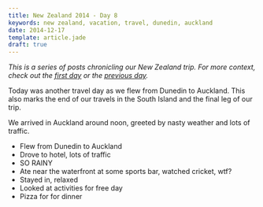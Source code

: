 ```yaml
---
title: New Zealand 2014 - Day 8
keywords: new zealand, vacation, travel, dunedin, auckland
date: 2014-12-17
template: article.jade
draft: true
---
```

*This is a series of posts chronicling our New Zealand trip. For more context, check out the [first day][first] or the [previous day][prev].*

Today was another travel day as we flew from Dunedin to Auckland. This also marks the end of our travels in the South Island and the final leg of our trip.

We arrived in Auckland around noon, greeted by nasty weather and lots of traffic.

* Flew from Dunedin to Auckland
* Drove to hotel, lots of traffic
* SO RAINY
* Ate near the waterfront at some sports bar, watched cricket, wtf?
* Stayed in, relaxed
* Looked at activities for free day
* Pizza for for dinner

[first]: /blog/new-zealand-2014-day-1/
[prev]: /blog/new-zealand-2014-day-7/
